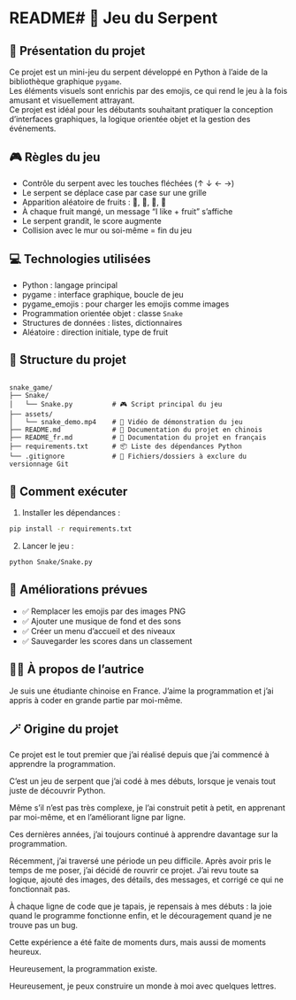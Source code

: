 # README# 🐍 Jeu du Serpent

## 📌 Présentation du projet

Ce projet est un mini-jeu du serpent développé en Python à l’aide de la bibliothèque graphique `pygame`.  
Les éléments visuels sont enrichis par des emojis, ce qui rend le jeu à la fois amusant et visuellement attrayant.  
Ce projet est idéal pour les débutants souhaitant pratiquer la conception d’interfaces graphiques, la logique orientée objet et la gestion des événements.

## 🎮 Règles du jeu

- Contrôle du serpent avec les touches fléchées (↑ ↓ ← →)  
- Le serpent se déplace case par case sur une grille  
- Apparition aléatoire de fruits : 🍓, 🥭, 🍐, 🥑  
- À chaque fruit mangé, un message “I like + fruit” s’affiche  
- Le serpent grandit, le score augmente  
- Collision avec le mur ou soi-même = fin du jeu

## 💻 Technologies utilisées

- Python : langage principal  
- pygame : interface graphique, boucle de jeu  
- pygame_emojis : pour charger les emojis comme images  
- Programmation orientée objet : classe `Snake`  
- Structures de données : listes, dictionnaires  
- Aléatoire : direction initiale, type de fruit

## 📂 Structure du projet

```

snake_game/
├── Snake/
│   └── Snake.py          # 🎮 Script principal du jeu 
├── assets/
│   └── snake_demo.mp4    # 🎥 Vidéo de démonstration du jeu
├── README.md             # 📄 Documentation du projet en chinois
├── README_fr.md          # 📄 Documentation du projet en français
├── requirements.txt      # 📦 Liste des dépendances Python 
└── .gitignore            # 🚫 Fichiers/dossiers à exclure du versionnage Git
```

## 🚀 Comment exécuter

1. Installer les dépendances :

```bash
pip install -r requirements.txt
```

2. Lancer le jeu :

```bash
python Snake/Snake.py
```

## 🔧 Améliorations prévues

- ✅ Remplacer les emojis par des images PNG  
- ✅ Ajouter une musique de fond et des sons  
- ✅ Créer un menu d’accueil et des niveaux  
- ✅ Sauvegarder les scores dans un classement

## 👩‍💻 À propos de l’autrice

Je suis une étudiante chinoise en France. J’aime la programmation et j’ai appris à coder en grande partie par moi-même.

## 🪄 Origine du projet

Ce projet est le tout premier que j’ai réalisé depuis que j’ai commencé à apprendre la programmation.

C’est un jeu de serpent que j’ai codé à mes débuts, lorsque je venais tout juste de découvrir Python.

Même s’il n’est pas très complexe, je l’ai construit petit à petit, en apprenant par moi-même, et en l’améliorant ligne par ligne.

Ces dernières années, j’ai toujours continué à apprendre davantage sur la programmation.

Récemment, j’ai traversé une période un peu difficile.
Après avoir pris le temps de me poser, j’ai décidé de rouvrir ce projet.
J’ai revu toute sa logique, ajouté des images, des détails, des messages, et corrigé ce qui ne fonctionnait pas.

À chaque ligne de code que je tapais, je repensais à mes débuts :
la joie quand le programme fonctionne enfin, et le découragement quand je ne trouve pas un bug.

Cette expérience a été faite de moments durs, mais aussi de moments heureux.

Heureusement, la programmation existe.

Heureusement, je peux construire un monde à moi avec quelques lettres.